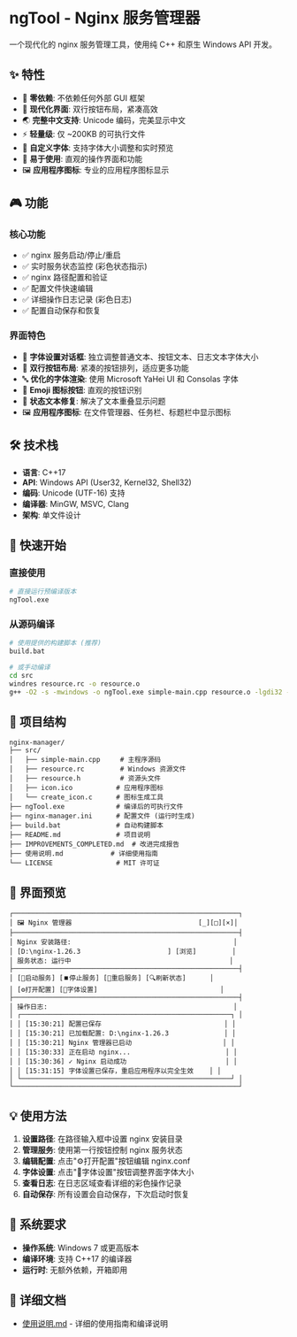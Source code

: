 # ngTool - Nginx 服务管理器

一个现代化的 nginx 服务管理工具，使用纯 C++ 和原生 Windows API 开发。

## ✨ 特性

- 🚀 **零依赖**: 不依赖任何外部 GUI 框架
- 🎯 **现代化界面**: 双行按钮布局，紧凑高效
- 🌏 **完整中文支持**: Unicode 编码，完美显示中文
- ⚡ **轻量级**: 仅 ~200KB 的可执行文件
- 🎨 **自定义字体**: 支持字体大小调整和实时预览
- 🔧 **易于使用**: 直观的操作界面和功能
- 🖼️ **应用程序图标**: 专业的应用程序图标显示

## 🎮 功能

### 核心功能
- ✅ nginx 服务启动/停止/重启
- ✅ 实时服务状态监控 (彩色状态指示)
- ✅ nginx 路径配置和验证
- ✅ 配置文件快速编辑
- ✅ 详细操作日志记录 (彩色日志)
- ✅ 配置自动保存和恢复

### 界面特色
- 🎨 **字体设置对话框**: 独立调整普通文本、按钮文本、日志文本字体大小
- 📱 **双行按钮布局**: 紧凑的按钮排列，适应更多功能
- 🔤 **优化的字体渲染**: 使用 Microsoft YaHei UI 和 Consolas 字体
- 🎯 **Emoji 图标按钮**: 直观的按钮识别
- 📝 **状态文本修复**: 解决了文本重叠显示问题
- 🖼️ **应用程序图标**: 在文件管理器、任务栏、标题栏中显示图标

## 🛠️ 技术栈

- **语言**: C++17
- **API**: Windows API (User32, Kernel32, Shell32)
- **编码**: Unicode (UTF-16) 支持
- **编译器**: MinGW, MSVC, Clang
- **架构**: 单文件设计

## 🚀 快速开始

### 直接使用
```bash
# 直接运行预编译版本
ngTool.exe
```

### 从源码编译
```bash
# 使用提供的构建脚本 (推荐)
build.bat

# 或手动编译
cd src
windres resource.rc -o resource.o
g++ -O2 -s -mwindows -o ngTool.exe simple-main.cpp resource.o -lgdi32 -luser32 -lkernel32 -lshell32 -lole32
```

## 📁 项目结构

```
nginx-manager/
├── src/
│   ├── simple-main.cpp     # 主程序源码
│   ├── resource.rc         # Windows 资源文件
│   ├── resource.h          # 资源头文件
│   ├── icon.ico           # 应用程序图标
│   └── create_icon.c      # 图标生成工具
├── ngTool.exe             # 编译后的可执行文件
├── nginx-manager.ini      # 配置文件 (运行时生成)
├── build.bat              # 自动构建脚本
├── README.md              # 项目说明
├── IMPROVEMENTS_COMPLETED.md  # 改进完成报告
├── 使用说明.md            # 详细使用指南
└── LICENSE                # MIT 许可证
```

## 🎨 界面预览

```
┌─────────────────────────────────────────────────────────┐
│ 🖼️ Nginx 管理器                                [_][□][×]│
├─────────────────────────────────────────────────────────┤
│ Nginx 安装路径:                                         │
│ [D:\nginx-1.26.3                      ] [浏览]         │
│ 服务状态: 运行中                                        │
├─────────────────────────────────────────────────────────┤
│ [🚀启动服务] [⏹️停止服务] [🔄重启服务] [🔍刷新状态]      │
│ [⚙️打开配置] [🎨字体设置]                               │
├─────────────────────────────────────────────────────────┤
│ 操作日志:                                               │
│ ┌─────────────────────────────────────────────────────┐ │
│ │ [15:30:21] 配置已保存                               │ │
│ │ [15:30:21] 已加载配置: D:\nginx-1.26.3              │ │
│ │ [15:30:21] Nginx 管理器已启动                       │ │
│ │ [15:30:33] 正在启动 nginx...                        │ │
│ │ [15:30:36] ✓ Nginx 启动成功                         │ │
│ │ [15:31:15] 字体设置已保存，重启应用程序以完全生效    │ │
│ └─────────────────────────────────────────────────────┘ │
└─────────────────────────────────────────────────────────┘
```

## 💡 使用方法

1. **设置路径**: 在路径输入框中设置 nginx 安装目录
2. **管理服务**: 使用第一行按钮控制 nginx 服务状态
3. **编辑配置**: 点击"⚙️打开配置"按钮编辑 nginx.conf
4. **字体设置**: 点击"🎨字体设置"按钮调整界面字体大小
5. **查看日志**: 在日志区域查看详细的彩色操作记录
6. **自动保存**: 所有设置会自动保存，下次启动时恢复

## 🔧 系统要求

- **操作系统**: Windows 7 或更高版本
- **编译环境**: 支持 C++17 的编译器
- **运行时**: 无额外依赖，开箱即用

## 📖 详细文档

- [使用说明.md](使用说明.md) - 详细的使用指南和编译说明
